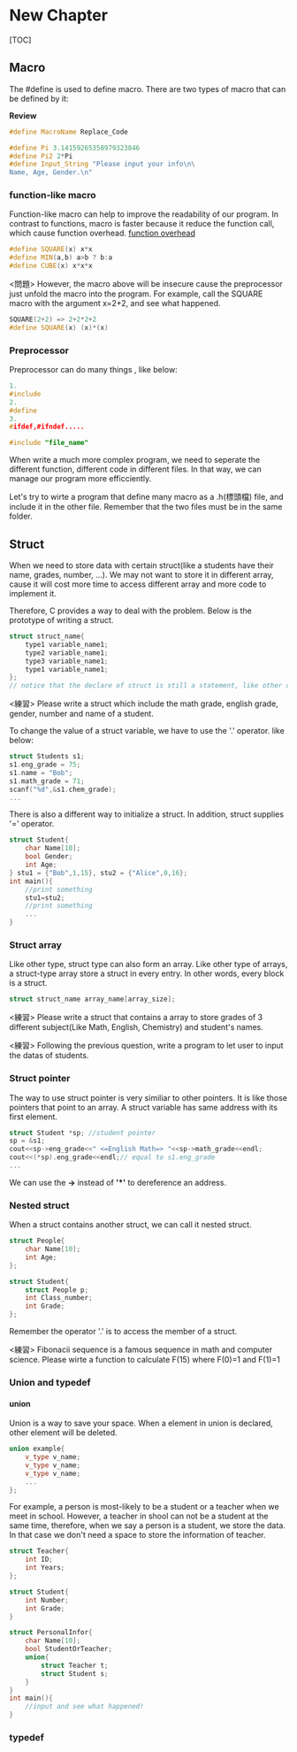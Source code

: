 # New Chapter 

[TOC]


## Macro

The #define is used to define macro. There are two types of macro that can be defined by it:

**Review**

```C++
#define MacroName Replace_Code
```

```C++
#define Pi 3.14159265358979323846
#define Pi2 2*Pi
#define Input_String "Please input your info\n\
Name, Age, Gender.\n"
```

### function-like macro

Function-like macro can help to improve the readability of our program. In contrast to functions, macro is faster because it reduce the function call, which cause function overhead.
[function overhead](http://www.angelcode.com/dev/callconv/callconv.html)

```C++
#define SQUARE(x) x*x
#define MIN(a,b) a>b ? b:a
#define CUBE(x) x*x*x
```

<問題>
However, the macro above will be insecure cause the preprocessor just unfold the macro into the program. For example, call the SQUARE macro with the argument x=2+2, and see what happened.

```C++
SQUARE(2+2) => 2+2*2+2
#define SQUARE(x) (x)*(x)
```

### Preprocessor

Preprocessor can do many things , like below:
```C++
1.
#include 
2.
#define
3.
#ifdef,#ifndef.....

#include "file_name"
```
When write a much more complex program, we need to seperate the different function, different code in different files. In that way, we can manage our program more efficciently.

Let's try to wirte a program that define many macro as a .h(標頭檔) file, and include it in the other file. Remember that the two files must be in the same folder.

## Struct

When we need to store data with certain struct(like a students have their name, grades, number, ...). We may not want to store it in different array, cause it will cost more time to access different array and more code to implement it.

Therefore, C provides a way to deal with the problem.
Below is the prototype of writing a struct.

```C++
struct struct_name{
    type1 variable_name1;
    type2 variable_name1;
    type3 variable_name1;
    type1 variable_name1;
};
// notice that the declare of struct is still a statement, like other declarations, it must have ; in the end  
```

<練習> Please write a struct which include the math grade, english grade, gender, number and name of a student.


To change the value of a struct variable, we have to use the '.' operator.
like below:

```C++
struct Students s1;
s1.eng_grade = 75;
s1.name = "Bob";
s1.math_grade = 71;
scanf("%d",&s1.chem_grade);
...
```


There is also a different way to initialize a struct. In addition, struct supplies '=' operator.

```C++
struct Student{
    char Name[10];
    bool Gender;
    int Age;
} stu1 = {"Bob",1,15}, stu2 = {"Alice",0,16};
int main(){
    //print something
    stu1=stu2;
    //print something
    ...
}
```

### Struct array

Like other type, struct type can also form an array. Like other type of arrays, a struct-type array store a struct in every entry. In other words, every block is a struct.

```C++
struct struct_name array_name[array_size];
```

<練習> Please write a struct that contains a array to store grades of 3 different subject(Like Math, English, Chemistry) and student's names.

<練習> Following the previous question, write a program to let user to input the datas of students.

### Struct pointer

The way to use struct pointer is very similiar to other pointers. It is like those pointers that point to an array. A struct variable has same address with its first element. 

```C++
struct Student *sp; //student pointer
sp = &s1;
cout<<sp->eng_grade<<" <=English Math=> "<<sp->math_grade<<endl;
cout<<(*sp).eng_grade<<endl;// equal to s1.eng_grade
...
```

We can use the  **->** instead of **'*'** to dereference an address.

### Nested struct

When a struct contains another struct, we can call it nested struct.

```C++
struct People{
    char Name[10];
    int Age;
};

struct Student{
    struct People p;
    int Class_number;
    int Grade;
};
```

Remember the operator '.' is to access the member of a struct.

<練習> Fibonacii sequence is a famous sequence in math and computer science.
Please wirte a function to calculate F(15) where F(0)=1 and F(1)=1

### Union and typedef

#### union
Union is a way to save your space. When a element in union is declared, other element will be deleted.

```C++
union example{
    v_type v_name;
    v_type v_name;
    v_type v_name;
    ...
};
```

For example, a person is most-likely to be a student or a teacher when we meet in school. However, a teacher in shool can not be a student at the same time, therefore, when we say a person is a student, we store the data. In that case we don't need a space to store the information of teacher.

```C++
struct Teacher{
    int ID;
    int Years;
};

struct Student{
    int Number;
    int Grade;
}

struct PersonalInfor{
    char Name[10];
    bool StudentOrTeacher;
    union{
        struct Teacher t;
        struct Student s;
    }
}
int main(){
    //input and see what happened!
}
```

### typedef